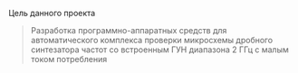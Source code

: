 Цель данного проекта
>Разработка программно-аппаратных средств для автоматического комплекса проверки микросхемы дробного синтезатора частот со встроенным ГУН диапазона 2 ГГц с малым током потребления
